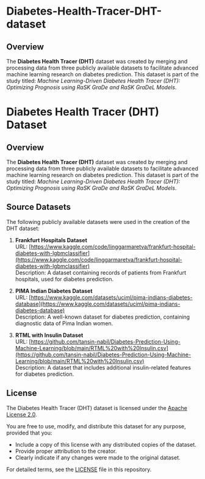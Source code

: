 # Diabetes-Health-Tracer-DHT-dataset

## Overview
The **Diabetes Health Tracer (DHT)** dataset was created by merging and processing data from three publicly available datasets to facilitate advanced machine learning research on diabetes prediction. This dataset is part of the study titled: *Machine Learning-Driven Diabetes Health Tracer (DHT): Optimizing Prognosis using RaSK GraDe and RaSK GraDeL Models*.

# Diabetes Health Tracer (DHT) Dataset

## Overview
The **Diabetes Health Tracer (DHT)** dataset was created by merging and processing data from three publicly available datasets to facilitate advanced machine learning research on diabetes prediction. This dataset is part of the study titled: *Machine Learning-Driven Diabetes Health Tracer (DHT): Optimizing Prognosis using RaSK GraDe and RaSK GraDeL Models*.

## Source Datasets
The following publicly available datasets were used in the creation of the DHT dataset:

1. **Frankfurt Hospitals Dataset**  
   URL: [https://www.kaggle.com/code/linggarmaretva/frankfurt-hospital-diabetes-with-lgbmclassifier](https://www.kaggle.com/code/linggarmaretva/frankfurt-hospital-diabetes-with-lgbmclassifier)  
   Description: A dataset containing records of patients from Frankfurt hospitals, used for diabetes prediction.

2. **PIMA Indian Diabetes Dataset**  
   URL: [https://www.kaggle.com/datasets/uciml/pima-indians-diabetes-database](https://www.kaggle.com/datasets/uciml/pima-indians-diabetes-database)  
   Description: A well-known dataset for diabetes prediction, containing diagnostic data of Pima Indian women.

3. **RTML with Insulin Dataset**  
   URL: [https://github.com/tansin-nabil/Diabetes-Prediction-Using-Machine-Learning/blob/main/RTML%20with%20Insulin.csv](https://github.com/tansin-nabil/Diabetes-Prediction-Using-Machine-Learning/blob/main/RTML%20with%20Insulin.csv)  
   Description: A dataset that includes additional insulin-related features for diabetes prediction.
## License
The Diabetes Health Tracer (DHT) dataset is licensed under the [Apache License 2.0](http://www.apache.org/licenses/LICENSE-2.0).  

You are free to use, modify, and distribute this dataset for any purpose, provided that you:
- Include a copy of this license with any distributed copies of the dataset.
- Provide proper attribution to the creator.
- Clearly indicate if any changes were made to the original dataset.

For detailed terms, see the [LICENSE](./LICENSE) file in this repository.
